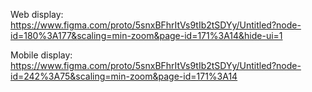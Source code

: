 Web display: https://www.figma.com/proto/5snxBFhrItVs9tIb2tSDYy/Untitled?node-id=180%3A177&scaling=min-zoom&page-id=171%3A14&hide-ui=1

Mobile display: https://www.figma.com/proto/5snxBFhrItVs9tIb2tSDYy/Untitled?node-id=242%3A75&scaling=min-zoom&page-id=171%3A14
